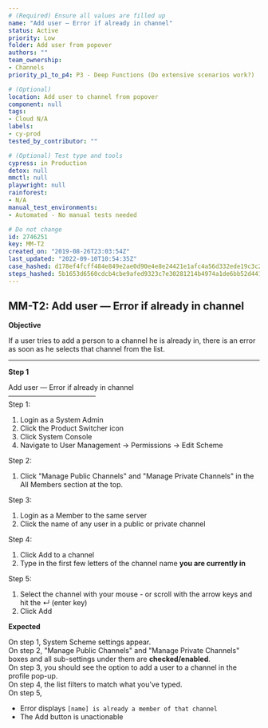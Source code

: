 ```yaml
---
# (Required) Ensure all values are filled up
name: "Add user — Error if already in channel"
status: Active
priority: Low
folder: Add user from popover
authors: ""
team_ownership:
- Channels
priority_p1_to_p4: P3 - Deep Functions (Do extensive scenarios work?)

# (Optional)
location: Add user to channel from popover
component: null
tags:
- Cloud N/A
labels:
- cy-prod
tested_by_contributor: ""

# (Optional) Test type and tools
cypress: in Production
detox: null
mmctl: null
playwright: null
rainforest:
- N/A
manual_test_environments:
- Automated - No manual tests needed

# Do not change
id: 2746251
key: MM-T2
created_on: "2019-08-26T23:03:54Z"
last_updated: "2022-09-10T10:54:35Z"
case_hashed: d178ef4fcff484e849e2ae0d90e4e8e24421e1afc4a56d332ede19c3c2e7663835c175b9462145e75e39008cd38f8644
steps_hashed: 5b1653d6560cdcb4cbe9afed9323c7e30281214b4974a1de6bb52d441a997ca6cafe511243da0e78e56a8503b9fdb0d8
---
```


<!-- (Auto-generated) Based on frontmatter's "key" and "name" -->

## MM-T2: Add user — Error if already in channel

**Objective**

If a user tries to add a person to a channel he is already in, there is an error as soon as he selects that channel from the list.

---

**Step 1**

Add user — Error if already in channel\
–––––––––––––––––––––––––\
Step 1:

1. Login as a System Admin
2. Click the Product Switcher icon
3. Click System Console
4. Navigate to User Management → Permissions → Edit Scheme

Step 2:

1. Click "Manage Public Channels" and "Manage Private Channels" in the All Members section at the top.

Step 3:

1. Login as a Member to the same server
2. Click the name of any user in a public or private channel

Step 4:

1. Click Add to a channel
2. Type in the first few letters of the channel name **you are currently in**

Step 5:

1. Select the channel with your mouse - or scroll with the arrow keys and hit the ↵ (enter key)
2. Click Add

**Expected**

On step 1, System Scheme settings appear.\
On step 2, "Manage Public Channels" and "Manage Private Channels" boxes and all sub-settings under them are **checked/enabled**.\
On step 3, you should see the option to add a user to a channel in the profile pop-up.\
On step 4, the list filters to match what you've typed.\
On step 5,

- Error displays `[name] is already a member of that channel`
- The Add button is unactionable
